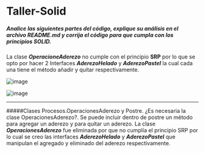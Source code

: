 # Taller-Solid
##### Analice las siguientes partes del código, explique su análisis en el archivo README.md y corrija el código para que cumpla con los principios SOLID.
La clase ***OperacioneAderezo*** no cumple con el principio **SRP** por lo que se opto por hacer 2 Interfaces ***AderezoHelado*** y ***AderezoPastel*** la cual cada una tiene el método añadir y quitar respectivamente.


![image](https://user-images.githubusercontent.com/74307558/121625846-e6db2400-ca39-11eb-81ca-29a2e86d6b76.png)


![image](https://user-images.githubusercontent.com/74307558/121625994-2dc91980-ca3a-11eb-9e95-6be84625127b.png)



------------

#####Clases Procesos.OperacionesAderezo y Postre. ¿Es necesaria la clase OperacionesAderezo?. Se puede incluir dentro de postre un método para agregar un aderezo y para quitar un aderezo.
La clase ***OperacionesAderezo*** fue eliminada por que no cumplía el principio SRP  por lo cual se creo las interfaces ***AderezoHelado*** y ***AderezoPastel*** que manipulan el agregado y eliminado del aderezo respectivamente.
